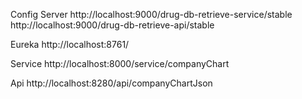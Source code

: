 Config Server
http://localhost:9000/drug-db-retrieve-service/stable
http://localhost:9000/drug-db-retrieve-api/stable

Eureka
http://localhost:8761/

Service
http://localhost:8000/service/companyChart


Api
http://localhost:8280/api/companyChartJson
